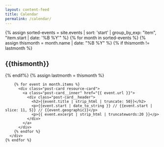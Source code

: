 ```yaml
---
layout: content-feed
title: Calendar
permalink: /calendar/
---
```

<section class="blog blog--resource">
  <div class="container">
    {% assign sorted-events = site.events | sort: 'start' | group_by_exp: "item", "item.start | date: '%B %Y'" %}
    {% for month in sorted-events %}
      {% assign thismonth = month.name | date: "%B %Y" %}
      {% if thismonth != lastmonth %}
        <h2 class="resource-header">{{thismonth}}</h2>
      {% endif%}
      {% assign lastmonth = thismonth %}
      <div class="post-list resource-list">

        {% for event in month.items %}
          <div class="post-card resource-card">
            <a class="post-card__inner" href="{{ event.url }}">
              <div class="post-card__header">
                <h2>{{event.title | strip_html | truncate: 50}}</h2>
                <p>{{event.start | date_to_string }} // {{event.start | slice: 11, 5}} // {{event.geographic}}</p>
                <p>{{ event.excerpt | strip_html | truncatewords:20 }}</p>
              </div>
            </a>
          </div>
        {% endfor %}
      </div>
    {% endfor %}
  </div>
</section>
